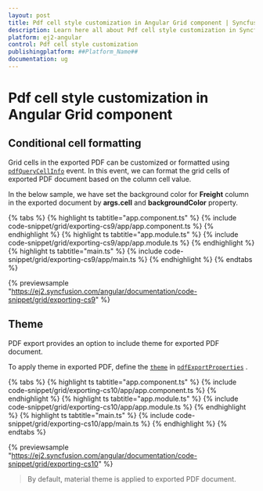 ```yaml
---
layout: post
title: Pdf cell style customization in Angular Grid component | Syncfusion
description: Learn here all about Pdf cell style customization in Syncfusion ##Platform_Name## Grid component of Syncfusion Essential JS 2 and more.
platform: ej2-angular
control: Pdf cell style customization 
publishingplatform: ##Platform_Name##
documentation: ug
---
```


# Pdf cell style customization in Angular Grid component

## Conditional cell formatting

Grid cells in the exported PDF can be customized or formatted using [`pdfQueryCellInfo`](https://ej2.syncfusion.com/angular/documentation/api/grid/#pdfquerycellinfo) event. In this event, we can format the grid cells of exported PDF document based on the column cell value.

In the below sample, we have set the background color for **Freight** column in the exported document by **args.cell** and **backgroundColor** property.

{% tabs %}
{% highlight ts tabtitle="app.component.ts" %}
{% include code-snippet/grid/exporting-cs9/app/app.component.ts %}
{% endhighlight %}
{% highlight ts tabtitle="app.module.ts" %}
{% include code-snippet/grid/exporting-cs9/app/app.module.ts %}
{% endhighlight %}
{% highlight ts tabtitle="main.ts" %}
{% include code-snippet/grid/exporting-cs9/app/main.ts %}
{% endhighlight %}
{% endtabs %}
  
{% previewsample "https://ej2.syncfusion.com/angular/documentation/code-snippet/grid/exporting-cs9" %}

## Theme

PDF export provides an option to include theme for exported PDF document.

To apply theme in exported PDF, define the [`theme`](https://ej2.syncfusion.com/angular/documentation/api/grid/pdfExportProperties/#theme) in [`pdfExportProperties`](https://ej2.syncfusion.com/angular/documentation/api/grid/pdfExportProperties/) .

{% tabs %}
{% highlight ts tabtitle="app.component.ts" %}
{% include code-snippet/grid/exporting-cs10/app/app.component.ts %}
{% endhighlight %}
{% highlight ts tabtitle="app.module.ts" %}
{% include code-snippet/grid/exporting-cs10/app/app.module.ts %}
{% endhighlight %}
{% highlight ts tabtitle="main.ts" %}
{% include code-snippet/grid/exporting-cs10/app/main.ts %}
{% endhighlight %}
{% endtabs %}
  
{% previewsample "https://ej2.syncfusion.com/angular/documentation/code-snippet/grid/exporting-cs10" %}

> By default, material theme is applied to exported PDF document.